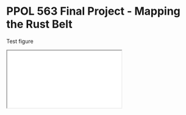 # PPOL 563 Final Project - Mapping the Rust Belt

Test figure

<iframe src = "raw_dist.html"></iframe>
